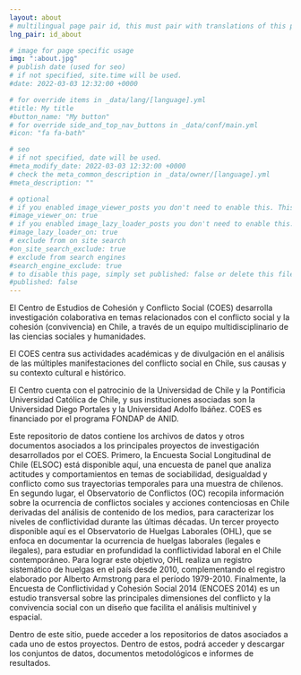 ```yaml
---
layout: about
# multilingual page pair id, this must pair with translations of this page. (This name must be unique)
lng_pair: id_about

# image for page specific usage
img: ":about.jpg"
# publish date (used for seo)
# if not specified, site.time will be used.
#date: 2022-03-03 12:32:00 +0000

# for override items in _data/lang/[language].yml
#title: My title
#button_name: "My button"
# for override side_and_top_nav_buttons in _data/conf/main.yml
#icon: "fa fa-bath"

# seo
# if not specified, date will be used.
#meta_modify_date: 2022-03-03 12:32:00 +0000
# check the meta_common_description in _data/owner/[language].yml
#meta_description: ""

# optional
# if you enabled image_viewer_posts you don't need to enable this. This is only if image_viewer_posts = false
#image_viewer_on: true
# if you enabled image_lazy_loader_posts you don't need to enable this. This is only if image_lazy_loader_posts = false
#image_lazy_loader_on: true
# exclude from on site search
#on_site_search_exclude: true
# exclude from search engines
#search_engine_exclude: true
# to disable this page, simply set published: false or delete this file
#published: false
---
```

El Centro de Estudios de Cohesión y Conflicto Social (COES) desarrolla investigación colaborativa en temas relacionados con el conflicto social y la cohesión (convivencia) en Chile, a través de un equipo multidisciplinario de las ciencias sociales y humanidades.

El COES centra sus actividades académicas y de divulgación en el análisis de las múltiples manifestaciones del conflicto social en Chile, sus causas y su contexto cultural e histórico.

El Centro cuenta con el patrocinio de la Universidad de Chile y la Pontificia Universidad Católica de Chile, y sus instituciones asociadas son la Universidad Diego Portales y la Universidad Adolfo Ibáñez. COES es financiado por el programa FONDAP de ANID.

Este repositorio de datos contiene los archivos de datos y otros documentos asociados a los principales proyectos de investigación desarrollados por el COES. Primero, la Encuesta Social Longitudinal de Chile (ELSOC) está disponible aquí, una encuesta de panel que analiza actitudes y comportamientos en temas de sociabilidad, desigualdad y conflicto como sus trayectorias temporales para una muestra de chilenos. En segundo lugar, el Observatorio de Conflictos (OC) recopila información sobre la ocurrencia de conflictos sociales y acciones contenciosas en Chile derivadas del análisis de contenido de los medios, para caracterizar los niveles de conflictividad durante las últimas décadas. Un tercer proyecto disponible aquí es el Observatorio de Huelgas Laborales (OHL), que se enfoca en documentar la ocurrencia de huelgas laborales (legales e ilegales), para estudiar en profundidad la conflictividad laboral en el Chile contemporáneo. Para lograr este objetivo, OHL realiza un registro sistemático de huelgas en el país desde 2010, complementando el registro elaborado por Alberto Armstrong para el período 1979-2010. Finalmente, la Encuesta de Conflictividad y Cohesión Social 2014 (ENCOES 2014) es un estudio transversal sobre las principales dimensiones del conflicto y la convivencia social con un diseño que facilita el análisis multinivel y espacial.

Dentro de este sitio, puede acceder a los repositorios de datos asociados a cada uno de estos proyectos. Dentro de estos, podrá acceder y descargar los conjuntos de datos, documentos metodológicos e informes de resultados.
